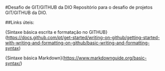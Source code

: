 #Desafio de GIT/GITHUB da DIO
Repositório para o desafio de projetos GIT/GITHUB da DIO.

##Links úteis:

{Sintaxe básica escrita e formatação no GITHUB}(https://docs.github.com/pt/get-started/writing-on-github/getting-started-with-writing-and-formatting-on-github/basic-writing-and-formatting-syntax)

{Sintaxe básica  Markdown}(https://www.markdownguide.org/basic-syntax/)
